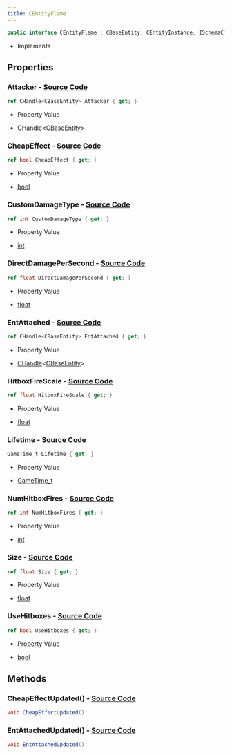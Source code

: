 ```yaml
---
title: CEntityFlame
---
```


```csharp
public interface CEntityFlame : CBaseEntity, CEntityInstance, ISchemaClass<CEntityInstance>, ISchemaClass<CBaseEntity>, ISchemaClass<CEntityFlame>, ISchemaField, ISchemaClass, INativeHandle
```

- Implements

## Properties

### **Attacker** - [Source Code](https://github.com/swiftly-solution/swiftlys2/blob/main/managed/src/SwiftlyS2.Generated/Schemas/Interfaces/CEntityFlame.cs#L30)

```csharp
ref CHandle<CBaseEntity> Attacker { get; }
```

- Property Value

- [CHandle](/docs/api/shared/natives/chandle-1)<[CBaseEntity](/docs/api/shared/schemadefinitions/cbaseentity)>

### **CheapEffect** - [Source Code](https://github.com/swiftly-solution/swiftlys2/blob/main/managed/src/SwiftlyS2.Generated/Schemas/Interfaces/CEntityFlame.cs#L18)

```csharp
ref bool CheapEffect { get; }
```

- Property Value

- [bool](https://learn.microsoft.com/dotnet/api/system.boolean)

### **CustomDamageType** - [Source Code](https://github.com/swiftly-solution/swiftlys2/blob/main/managed/src/SwiftlyS2.Generated/Schemas/Interfaces/CEntityFlame.cs#L34)

```csharp
ref int CustomDamageType { get; }
```

- Property Value

- [int](https://learn.microsoft.com/dotnet/api/system.int32)

### **DirectDamagePerSecond** - [Source Code](https://github.com/swiftly-solution/swiftlys2/blob/main/managed/src/SwiftlyS2.Generated/Schemas/Interfaces/CEntityFlame.cs#L32)

```csharp
ref float DirectDamagePerSecond { get; }
```

- Property Value

- [float](https://learn.microsoft.com/dotnet/api/system.single)

### **EntAttached** - [Source Code](https://github.com/swiftly-solution/swiftlys2/blob/main/managed/src/SwiftlyS2.Generated/Schemas/Interfaces/CEntityFlame.cs#L16)

```csharp
ref CHandle<CBaseEntity> EntAttached { get; }
```

- Property Value

- [CHandle](/docs/api/shared/natives/chandle-1)<[CBaseEntity](/docs/api/shared/schemadefinitions/cbaseentity)>

### **HitboxFireScale** - [Source Code](https://github.com/swiftly-solution/swiftlys2/blob/main/managed/src/SwiftlyS2.Generated/Schemas/Interfaces/CEntityFlame.cs#L26)

```csharp
ref float HitboxFireScale { get; }
```

- Property Value

- [float](https://learn.microsoft.com/dotnet/api/system.single)

### **Lifetime** - [Source Code](https://github.com/swiftly-solution/swiftlys2/blob/main/managed/src/SwiftlyS2.Generated/Schemas/Interfaces/CEntityFlame.cs#L28)

```csharp
GameTime_t Lifetime { get; }
```

- Property Value

- [GameTime_t](/docs/api/shared/schemadefinitions/gametime_t)

### **NumHitboxFires** - [Source Code](https://github.com/swiftly-solution/swiftlys2/blob/main/managed/src/SwiftlyS2.Generated/Schemas/Interfaces/CEntityFlame.cs#L24)

```csharp
ref int NumHitboxFires { get; }
```

- Property Value

- [int](https://learn.microsoft.com/dotnet/api/system.int32)

### **Size** - [Source Code](https://github.com/swiftly-solution/swiftlys2/blob/main/managed/src/SwiftlyS2.Generated/Schemas/Interfaces/CEntityFlame.cs#L20)

```csharp
ref float Size { get; }
```

- Property Value

- [float](https://learn.microsoft.com/dotnet/api/system.single)

### **UseHitboxes** - [Source Code](https://github.com/swiftly-solution/swiftlys2/blob/main/managed/src/SwiftlyS2.Generated/Schemas/Interfaces/CEntityFlame.cs#L22)

```csharp
ref bool UseHitboxes { get; }
```

- Property Value

- [bool](https://learn.microsoft.com/dotnet/api/system.boolean)

## Methods

### **CheapEffectUpdated()** - [Source Code](https://github.com/swiftly-solution/swiftlys2/blob/main/managed/src/SwiftlyS2.Generated/Schemas/Interfaces/CEntityFlame.cs#L37)

```csharp
void CheapEffectUpdated()
```

### **EntAttachedUpdated()** - [Source Code](https://github.com/swiftly-solution/swiftlys2/blob/main/managed/src/SwiftlyS2.Generated/Schemas/Interfaces/CEntityFlame.cs#L36)

```csharp
void EntAttachedUpdated()
```

